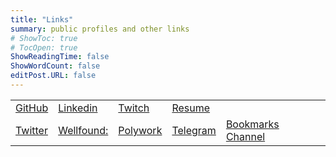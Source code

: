 ```yaml
---
title: "Links"
summary: public profiles and other links
# ShowToc: true
# TocOpen: true
ShowReadingTime: false
ShowWordCount: false
editPost.URL: false
---
```

||||||
|--|--|--|--|--|
|[GitHub](https://github.com/pr0pm)|[Linkedin](https://linkedin.com/in/pr0pm)|[Twitch](https://twitch.tv/prat__k)|[Resume](https://url.pr0pm.in/cv)|
|[Twitter](https://twitter.com/pr0pm)|[Wellfound:](https://wellfound.com/u/pr0pm)|[Polywork](https://polywork.com/pr0pm)|[Telegram](https://t.me/pr0PM)|[Bookmarks Channel](https://t.me/pr0PMs)|
